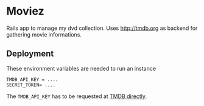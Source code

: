# Moviez

Rails app to manage my dvd collection. Uses http://tmdb.org as backend for gathering movie informations.

## Deployment

These environment variables are needed to run an instance
```
TMDB_API_KEY = ....
SECRET_TOKEN= ....
```

The ```TMDB_API_KEY``` has to be requested at [TMDB directly](http://tmdb.org).
